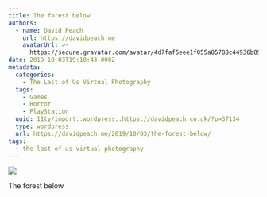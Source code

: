 ```yaml
---
title: The forest below
authors:
  - name: David Peach
    url: https://davidpeach.me
    avatarUrl: >-
      https://secure.gravatar.com/avatar/4d7faf5eee1f055a85788c44936b8995eaab6dfb004e7854ec747ccb272e91ee?s=96&d=mm&r=g
date: 2019-10-03T19:10:43.000Z
metadata:
  categories:
    - The Last of Us Virtual Photography
  tags:
    - Games
    - Horror
    - PlayStation
  uuid: 11ty/import::wordpress::https://davidpeach.co.uk/?p=37134
  type: wordpress
  url: https://davidpeach.me/2019/10/03/the-forest-below/
tags:
  - the-last-of-us-virtual-photography
---
```

[![](/assets/The-forest-below-scaled-l4fL7v8rvzhY.jpg)](/assets/The-forest-below-scaled-l4fL7v8rvzhY.jpg)

The forest below